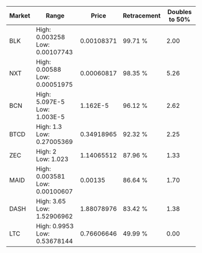 | Market | Range | Price| Retracement | Doubles to 50% |
| --- | --- | --- | --- | --- |
| BLK | High: 0.003258<br />Low: 0.00107743 | 0.00108371 | 99.71 % | 2.00 |
| NXT | High: 0.00588<br />Low: 0.00051975 | 0.00060817 | 98.35 % | 5.26 |
| BCN | High: 5.097E-5<br />Low: 1.003E-5 | 1.162E-5 | 96.12 % | 2.62 |
| BTCD | High: 1.3<br />Low: 0.27005369 | 0.34918965 | 92.32 % | 2.25 |
| ZEC | High: 2<br />Low: 1.023 | 1.14065512 | 87.96 % | 1.33 |
| MAID | High: 0.003581<br />Low: 0.00100607 | 0.00135 | 86.64 % | 1.70 |
| DASH | High: 3.65<br />Low: 1.52906962 | 1.88078976 | 83.42 % | 1.38 |
| LTC | High: 0.9953<br />Low: 0.53678144 | 0.76606646 | 49.99 % | 0.00 |
